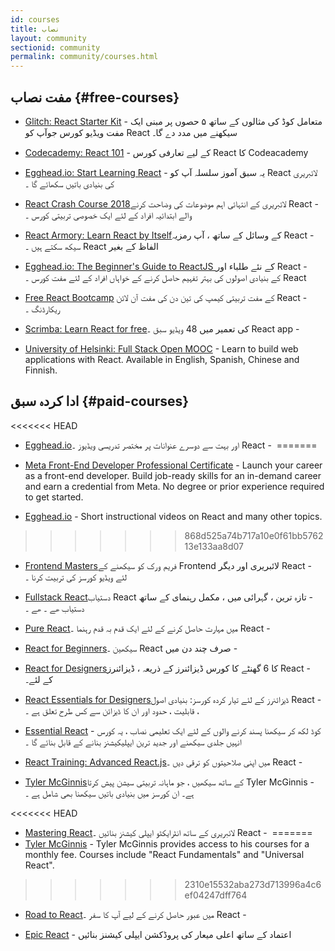```yaml
---
id: courses
title: نصاب
layout: community
sectionid: community
permalink: community/courses.html
---
```


## مفت نصاب {#free-courses}


- [Glitch: React Starter Kit](https://glitch.com/glimmer/post/react-starter-kit/) - متعامل کوڈ کی مثالوں کے ساتھ ۵ حصوں پر مبنی ایک مفت ویڈیو کورس جوآپ کو React سیکھنے میں مدد دے گا۔

- [Codecademy: React 101](https://www.codecademy.com/learn/react-101) - <span dir="rtl">Codeacademy کا React کے لیے  تعارفی کورس </span>

- [Egghead.io: Start Learning React](https://egghead.io/courses/start-learning-react) - یہ سبق آموز سلسلہ آپ کو React  لائبریری کی بنیادی باتیں سکھائے گا ۔  

- [React Crash Course 2018](https://www.youtube.com/watch?v=Ke90Tje7VS0)<span dir="rtl"> - React لائبریری کے انتہائی اہم موضوعات کی وضاحت کرنے والے ابتدائیہ افراد کے لئے ایک خصوصی تربیتی کورس ۔</span>

- [React Armory: Learn React by Itself](https://reactarmory.com/guides/learn-react-by-itself)<span dir="rtl"> - React کے وسائل کے ساتھ ، آپ رمزيہ الفاظ  کے بغیر React سیکھ سکتے ہیں ۔</span>

- [Egghead.io: The Beginner's Guide to ReactJS ](https://egghead.io/courses/the-beginner-s-guide-to-reactjs)<span dir='rtl'> - React کے نئے طلباء اور React کے بنیادی اصولوں کی بہتر تفہیم حاصل کرنے کے خواہاں افراد کے لئے مفت کورس ۔</span>

- [Free React Bootcamp](https://tylermcginnis.com/free-react-bootcamp/) <span dir='rtl'> - React کے مفت تربیتی کیمپ کی تین دن کی مفت آن لائن ریکارڈنگ ۔</span>

- [Scrimba: Learn React for free](https://scrimba.com/g/glearnreact)<span dir='rtl'> - React app کی تعمیر میں 48 ویڈیو سبق ۔</span>

- [University of Helsinki: Full Stack Open MOOC](https://fullstackopen.com/en/) - Learn to build web applications with React. Available in English, Spanish, Chinese and Finnish.


## ادا کردہ سبق {#paid-courses}

<<<<<<< HEAD
- [Egghead.io](https://egghead.io/browse/frameworks/react)<span dir="rtl"> - React اور بہت سے دوسرے عنوانات پر مختصر تدریسی ویڈیوز ۔</span>
=======
- [Meta Front-End Developer Professional Certificate](https://www.coursera.org/professional-certificates/meta-front-end-developer) - Launch your career as a front-end developer. Build job-ready skills for an in-demand career and earn a credential from Meta. No degree or prior experience required to get started.

- [Egghead.io](https://egghead.io/browse/frameworks/react) - Short instructional videos on React and many other topics.
>>>>>>> 868d525a74b717a10e0f61bb576213e133aa8d07

- [Frontend Masters](https://frontendmasters.com/courses/)<span dir='rtl'> - React لائبریری اور دیگر Frontend فریم ورک کو سیکھنے کے لئے ویڈیو کورسز کی تربیت کرنا ۔</span>

- [Fullstack React](https://www.fullstackreact.com/)<span dir='rtl'> - تازہ ترین ، گہرائی میں ، مکمل رہنمای کے ساتھ React دستیاب ھے ۔</span> دستیاب ھے ۔

- [Pure React](https://daveceddia.com/pure-react/)<span dir="rtl"> - React میں مہارت حاصل کرنے کے لئے ایک قدم بہ قدم رہنما ۔</span>

- [React for Beginners](https://reactforbeginners.com/)<span dir="rtl"> - صرف چند دن میں React سیکھین ۔</span>
 
- [React for Designers](https://designcode.io/react)<span dir="rtl"> - React کا 6 گھنٹے کا کورس ڈیزائنرز کے ذریعہ ، ڈیزائنرز کے لئے۔</span>

- [React Essentials for Designers](https://learnreact.design)<span dir='rtl'> - React
ڈیزائنرز کے لئے تیار کردہ کورسز: بنیادی اصول ، قابلیت ، حدود اور ان کا ڈیزائن سے کس طرح تعلق ہے ۔</span>
 
- [Essential React](https://learnreact.com/lessons/2018-essential-react-1-overview) - کوڈ لکھ کر سیکھنا پسند کرنے والوں کے لئے ایک تعلیمی نصاب ، یہ کورس انہیں جلدی سیکھنے اور جدید ترین ایپلیکیشنز بنانے کے قابل بنائے گا ۔


- [React Training: Advanced React.js](https://courses.reacttraining.com/p/advanced-react)<span dir='rtl'> - React میں اپنی صلاحیتوں کو ترقی دیں ۔</span>

- [Tyler McGinnis](https://tylermcginnis.com/courses)<span dir='rtl'> - Tyler McGinnis کے ساتھ سیکھیں ، جو ماہانہ تربیتی سیشن پیش کرتا ہے۔ ان کورسز میں بنیادی باتیں سیکھنا بھی  شامل ہے ۔</span>

<<<<<<< HEAD
- [Mastering React](https://codewithmosh.com/p/mastering-react/)<span dir='rtl'> - React لائبریری کے ساتھ انٹرایکٹو ایپلی کیشنز بنائیں ۔</span>
=======
- [Tyler McGinnis](https://ui.dev/) - Tyler McGinnis provides access to his courses for a monthly fee. Courses include "React Fundamentals" and "Universal React".
>>>>>>> 2310e15532aba273d713996a4c6ef04247dff764

- [Road to React](https://www.roadtoreact.com/)<span dir='rtl'> - React میں عبور حاصل کرنے کے لیے آپ کا سفر ۔</span>

- [Epic React](https://epicreact.dev/) - <span dir='rtl'>اعتماد کے ساتھ اعلی میعار کی پروڈکشن ایپلی کیشنز بنائیں</span> 
